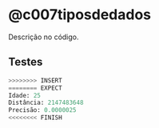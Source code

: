 # @c007tiposdedados

Descrição no código.

## Testes

```py
>>>>>>>> INSERT
======== EXPECT
Idade: 25
Distância: 2147483648
Precisão: 0.0000025
<<<<<<<< FINISH
```
